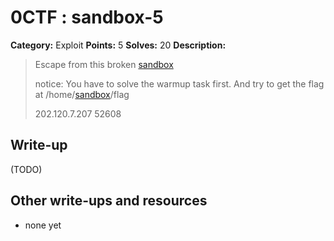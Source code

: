 # 0CTF : sandbox-5

**Category:** Exploit
**Points:** 5
**Solves:** 20
**Description:**

> Escape from this broken [sandbox](./sandbox)
>
> notice: You have to solve the warmup task first. And try to get the flag at /home/[sandbox](./sandbox)/flag
>
>
> 202.120.7.207 52608


## Write-up

(TODO)

## Other write-ups and resources

* none yet
